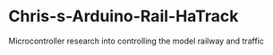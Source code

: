 Chris-s-Arduino-Rail-HaTrack
============================

Microcontroller research into controlling the model railway and traffic
